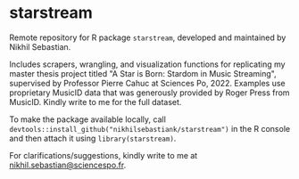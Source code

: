 # starstream
Remote repository for R package `starstream`, developed and maintained by Nikhil Sebastian.

Includes scrapers, wrangling, and visualization functions for replicating my master thesis project titled "A Star is Born: Stardom in Music Streaming", supervised by Professor Pierre Cahuc at Sciences Po, 2022. Examples use proprietary MusicID data that was generously provided by Roger Press from MusicID. Kindly write to me for the full dataset.

To make the package available locally, call `devtools::install_github("nikhilsebastiank/starstream")` in the R console and then attach it using `library(starstream)`.

For clarifications/suggestions, kindly write to me at nikhil.sebastian@sciencespo.fr.
